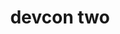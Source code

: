 ﻿---
number: 2
title: devcon two
description: "Devcon 2 came alongside one of the most (in)famous moments in Ethereum's early history, as a set of Denial of Service attacks were launched against the network just hours before the event was set to begin. With many of the most formidable builders in the ecosystem gathered together in Shanghai, they helped to coordinate emergency upgrades backstage to restore full functionality to the network, moments before stepping forward to speak to the future of the network on stage."
location: 'Shanghai, China'
startDate: 2016-09-19
endDate: 2016-09-21
image_1: ../../../static/assets/uploads/editions/devcon-2_2.png
image_2: ../../../static/assets/uploads/editions/devcon-2_1.png
image_3: ../../../static/assets/uploads/editions/devcon-2_3.png
image_title: ../../../static/assets/uploads/editions/devcon-2_title.png
urls:
  - title: Playlist
    url: /archive/playlists/devcon-2/
---

